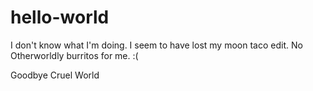# hello-world

I don't know what I'm doing.
I seem to have lost my moon taco edit.
No Otherworldly burritos for me. :(

Goodbye Cruel World
